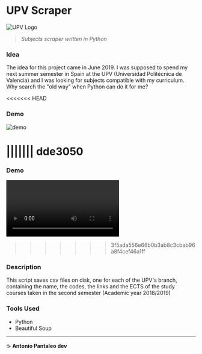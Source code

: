 # UPV Scraper

![UPV Logo](https://www.innoarea.com/wp-content/uploads/2019/08/UPV-Logo.png)

> _Subjects scraper written in Python_

### Idea

The idea for this project came in June 2019. I was supposed to spend my next summer semester in Spain at the UPV (Universidad Politécnica de Valencia) and I was looking for subjects compatible with my curriculum. Why search the "old way" when Python can do it for me?

<<<<<<< HEAD
### Demo

![demo](assets/demo.gif)

||||||| dde3050
=======
### Demo

![demo](assets/demo.mp4)

>>>>>>> 3f5ada556e66b0b3ab8c3cbab96a8f4cef46a1ff
### Description

This script saves csv files on disk, one for each of the UPV's branch, containing the name, the codes, the links and the ECTS of the study courses taken in the second semester (Academic year 2018/2019)

### Tools Used

- Python
- Beautiful Soup

---

☕ **Antonio Pantaleo dev**
